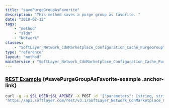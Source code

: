```yaml
---
title: "savePurgeGroupAsFavorite"
description: "This method saves a purge group as favorite. "
date: "2018-02-12"
tags:
    - "method"
    - "sldn"
    - "Network"
classes:
    - "SoftLayer_Network_CdnMarketplace_Configuration_Cache_PurgeGroup"
type: "reference"
layout: "method"
mainService : "SoftLayer_Network_CdnMarketplace_Configuration_Cache_PurgeGroup"
---
```


### [REST Example](#savePurgeGroupAsFavorite-example) <a href="/article/rest/"><i class="fas fa-question"></i></a> {#savePurgeGroupAsFavorite-example .anchor-link} 
```bash
curl -g -u $SL_USER:$SL_APIKEY -X POST -d '{"parameters": [string, string]}' \
'https://api.softlayer.com/rest/v3.1/SoftLayer_Network_CdnMarketplace_Configuration_Cache_PurgeGroup/savePurgeGroupAsFavorite'
```
